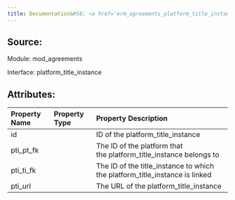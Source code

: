 ```yaml
---
title: Documentation&#58; <a href='erm_agreements_platform_title_instance.md'>erm_agreements_platform_title_instance</a>
---
```

## Source:

Module: mod_agreements

Interface: platform_title_instance

## Attributes:

| Property Name   | Property Type   | Property Description                                                        |
|:----------------|:----------------|:----------------------------------------------------------------------------|
| id              |                 | ID of the platform_title_instance                                           |
| pti_pt_fk       |                 | The ID of the platform that the platform_title_instance belongs to          |
| pti_ti_fk       |                 | The ID of the title_instance to which the platform_title_instance is linked |
| pti_url         |                 | The URL of the platform_title_instance                                      |

